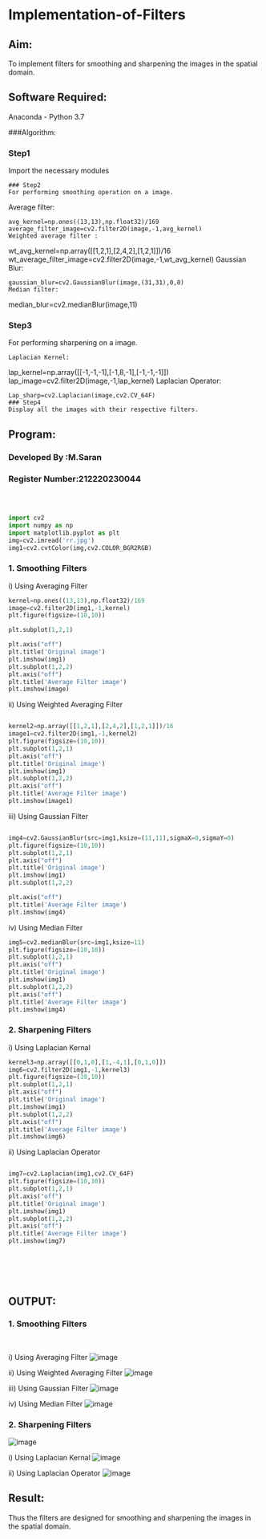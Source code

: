 # Implementation-of-Filters
## Aim:
To implement filters for smoothing and sharpening the images in the spatial domain.

## Software Required:
Anaconda - Python 3.7

###Algorithm:
### Step1
Import the necessary modules
```
### Step2
For performing smoothing operation on a image.
```
Average filter:
```
avg_kernel=np.ones((13,13),np.float32)/169
average_filter_image=cv2.filter2D(image,-1,avg_kernel)
Weighted average filter :
```
wt_avg_kernel=np.array([[1,2,1],[2,4,2],[1,2,1]])/16
wt_average_filter_image=cv2.filter2D(image,-1,wt_avg_kernel)
Gaussian Blur:
```
gaussian_blur=cv2.GaussianBlur(image,(31,31),0,0)
Median filter:
```
median_blur=cv2.medianBlur(image,11)
### Step3
For performing sharpening on a image.
```
Laplacian Kernel:
```
lap_kernel=np.array([[-1,-1,-1],[-1,8,-1],[-1,-1,-1]])
lap_image=cv2.filter2D(image,-1,lap_kernel)
Laplacian Operator:
```
Lap_sharp=cv2.Laplacian(image,cv2.CV_64F)
### Step4
Display all the images with their respective filters.
```
## Program:
### Developed By   :M.Saran
### Register Number:212220230044
</br>

```python

import cv2
import numpy as np
import matplotlib.pyplot as plt
img=cv2.imread('rr.jpg')
img1=cv2.cvtColor(img,cv2.COLOR_BGR2RGB)

```
### 1. Smoothing Filters

i) Using Averaging Filter
```Python
kernel=np.ones((13,13),np.float32)/169
image=cv2.filter2D(img1,-1,kernel)
plt.figure(figsize=(10,10))

plt.subplot(1,2,1)

plt.axis("off")
plt.title('Original image')
plt.imshow(img1)
plt.subplot(1,2,2)
plt.axis("off")
plt.title('Average Filter image')
plt.imshow(image)

```
ii) Using Weighted Averaging Filter
```Python

kernel2=np.array([[1,2,1],[2,4,2],[1,2,1]])/16
image1=cv2.filter2D(img1,-1,kernel2)
plt.figure(figsize=(10,10))
plt.subplot(1,2,1)
plt.axis("off")
plt.title('Original image')
plt.imshow(img1)
plt.subplot(1,2,2)
plt.axis("off")
plt.title('Average Filter image')
plt.imshow(image1)

```
iii) Using Gaussian Filter
```Python

img4=cv2.GaussianBlur(src=img1,ksize=(11,11),sigmaX=0,sigmaY=0)
plt.figure(figsize=(10,10))
plt.subplot(1,2,1)
plt.axis("off")
plt.title('Original image')
plt.imshow(img1)
plt.subplot(1,2,2)

plt.axis("off")
plt.title('Average Filter image')
plt.imshow(img4)
```

iv) Using Median Filter
```Python
img5=cv2.medianBlur(src=img1,ksize=11)
plt.figure(figsize=(10,10))
plt.subplot(1,2,1)
plt.axis("off")
plt.title('Original image')
plt.imshow(img1)
plt.subplot(1,2,2)
plt.axis("off")
plt.title('Average Filter image')
plt.imshow(img4)

```

### 2. Sharpening Filters
i) Using Laplacian Kernal
```Python
kernel3=np.array([[0,1,0],[1,-4,1],[0,1,0]])
img6=cv2.filter2D(img1,-1,kernel3)
plt.figure(figsize=(10,10))
plt.subplot(1,2,1)
plt.axis("off")
plt.title('Original image')
plt.imshow(img1)
plt.subplot(1,2,2)
plt.axis("off")
plt.title('Average Filter image')
plt.imshow(img6)

```
ii) Using Laplacian Operator
```Python

img7=cv2.Laplacian(img1,cv2.CV_64F)
plt.figure(figsize=(10,10))
plt.subplot(1,2,1)
plt.axis("off")
plt.title('Original image')
plt.imshow(img1)
plt.subplot(1,2,2)
plt.axis("off")
plt.title('Average Filter image')
plt.imshow(img7)







```

## OUTPUT:
### 1. Smoothing Filters
</br>

i) Using Averaging Filter
![image](https://user-images.githubusercontent.com/75235427/167810086-f28ad41a-de01-49e2-af13-35604fb9b7c3.png)


ii) Using Weighted Averaging Filter
![image](https://user-images.githubusercontent.com/75235427/167810589-7188abd1-3e3a-4a64-b264-4fffda7451f9.png)


iii) Using Gaussian Filter
![image](https://user-images.githubusercontent.com/75235427/167810733-8c2287ee-b883-4fcb-9602-ec2f69ab2116.png)



iv) Using Median Filter
![image](https://user-images.githubusercontent.com/75235427/167810919-4e81272e-9068-4a53-bfb2-bbef898697b0.png)



### 2. Sharpening Filters
![image](https://user-images.githubusercontent.com/75235427/167811564-a1ebd272-7546-4dbf-843c-04b08b1b8343.png)



i) Using Laplacian Kernal
![image](https://user-images.githubusercontent.com/75235427/167811719-a9340e5b-aeb5-488a-81e5-b190b2f79999.png)



ii) Using Laplacian Operator
![image](https://user-images.githubusercontent.com/75235427/167811742-3b9d667e-5668-4328-9bcb-de6e7062fe31.png)

## Result:
Thus the filters are designed for smoothing and sharpening the images in the spatial domain.

